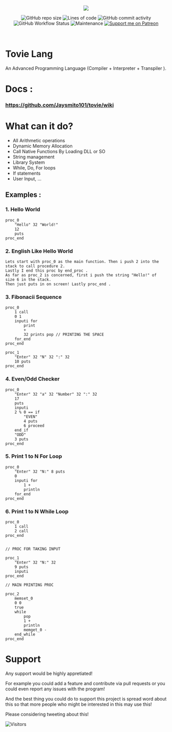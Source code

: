 <br/>
<p align="center">
    <img src="https://github.com/Jaysmito101/tovie/blob/master/recources/ReadmeHeader.png?raw=true" border="0"></
</p>

<br/>
<p align="center">
  <img alt="GitHub repo size" src="https://img.shields.io/github/repo-size/Jaysmito101/tovie?style=for-the-badge">
  <img alt="Lines of code" src="https://img.shields.io/tokei/lines/github/Jaysmito101/tovie?style=for-the-badge">
  <img alt="GitHub commit activity" src="https://img.shields.io/github/commit-activity/w/Jaysmito101/tovie?style=for-the-badge">
    <br>
    <img alt="GitHub Workflow Status" src="https://img.shields.io/github/workflow/status/Jaysmito101/tovie/Tovie%20Build?style=for-the-badge">
    <img alt="Maintenance" src="https://img.shields.io/maintenance/yes/2021?style=for-the-badge">
    <a href="https://patreon.com/jaysmito101"><img src="https://img.shields.io/endpoint.svg?url=https%3A%2F%2Fshieldsio-patreon.vercel.app%2Fapi%3Fusername%3Djaysmito101%26type%3Dpledges&style=for-the-badge" alt="Support me on Patreon" /></a>
</p>
<br/>


# Tovie Lang

An Advanced Programming Language (Compiler + Interpreter + Transpiler ).

# Docs : 
### https://github.com/Jaysmito101/tovie/wiki

# What can it do?

* All Arithmetic operations
* Dynamic Memory Allocation
* Call Native Functions By Loading DLL or SO
* String management
* Library System
* While, Do, For loops
* If statements
* User Input, ...

## Examples :

### 1. Hello World

    proc_0
	    "Hello" 32 "World!"
	    12
	    puts
    proc_end

### 2. English Like Hello World

    Lets start with proc_0 as the main function. Then i push 2 into the stack to call procedure 2.
    Lastly I end this proc by end_proc .
    As far as proc_2 is concerned, first i push the string "Hello!" of size 6 in the stack. 
    Then just puts in on screen! Lastly proc_end .

### 3. Fibonacii Sequence

    proc_0
        1 call
        0 1
        inputi for
            print
            +
            32 prints pop // PRINTING THE SPACE
        for_end
    proc_end

    proc_1
        "Enter" 32 "N" 32 ":" 32
        10 puts
    proc_end

### 4. Even/Odd Checker

    proc_0
    	"Enter" 32 "a" 32 "Number" 32 ":" 32
    	17
    	puts
    	inputi
    	2 % 0 == if
    		"EVEN"
    		4 puts
    		6 proceed
    	end_if
    	"ODD"
    	3 puts
    proc_end

### 5. Print 1 to N For Loop

    proc_0
        "Enter" 32 "N:" 8 puts
        0
        inputi for
            1 +
            println
        for_end
    proc_end

### 6. Print 1 to N While Loop

    proc_0
    	1 call
    	2 call
    proc_end
    
    
    // PROC FOR TAKING INPUT
    
    proc_1
    	"Enter" 32 "N:" 32
    	9 puts
    	inputi
    proc_end
    
    // MAIN PRINTING PROC
    
    proc_2
    	memset_0
    	0 0
    	true
    	while
    		pop
    		1 +
    		println
    		memget_0 -
    	end_while
    proc_end


# Support

Any support would be highly appretiated!

For example you could add a feature and contribute via pull requests or you could even report any issues with the program!

And the best thing you could do to support this project is spread word about this so that more people who might be interested in this may use this!

Please considering tweeting about this! 


<img alt="Visitors" src="https://visitor-badge.glitch.me/badge?page_id=Jaysmito101.tovie&left_color=gray&right_color=green&style=for-the-badge">
